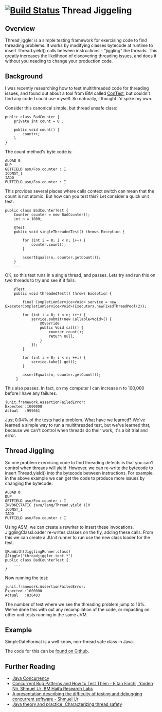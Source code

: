 [![Build Status](https://api.travis-ci.org/alexec/thread-jiggler.png)](https://travis-ci.org/alexec/thread-jiggler)
Thread Jiggeling
====
Overview
---
Thread jiggler is a simple testing framework for exercising code to find threading problems. It works by modifying classes bytecode at runtime to insert Thread.yield() calls between instructions - "jiggling" the threads. This greatly increases the likelihood of discovering threading issues, and does it without you needing to change your production code.
 
Background
---
I was recently researching how to test multithreaded code for threading issues, and found out about a tool from IBM called [ConTest](http://www.almaden.ibm.com/laborday/haifa/projects/verification/contest/index.html), but couldn't find any code I could use myself. So naturally, I thought I'd spike my own.

Consider this canonical simple, but thread unsafe class:

    public class BadCounter {
        private int count = 0 ;

        public void count() {
            count++;
        }
    }

The count method's byte code is:

    ALOAD 0
    DUP
    GETFIELD asm/Foo.counter : I
    ICONST_1
    IADD
    PUTFIELD asm/Foo.counter : I

This provides several places where calls context switch can mean that the count is not atomic. But how can you test this? Let consider a quick unit test:

	public class BadCounterTest {
	    Counter counter = new BadCounter();
	    int n = 1000;

	    @Test
	    public void singleThreadedTest() throws Exception {

            for (int i = 0; i < n; i++) {
                counter.count();
            }

            assertEquals(n, counter.getCount());
        }
        ...

OK, so this test runs in a single thread, and passes. Lets try and run this on two threads to try and see if it fails.

        @Test
        public void threadedTest() throws Exception {

            final CompletionService<Void> service = new ExecutorCompletionService<Void>(Executors.newFixedThreadPool(2));

            for (int i = 0; i < n; i++) {
                service.submit(new Callable<Void>() {
                    @Override
                    public Void call() {
                        counter.count();
                        return null;
                    }
                });
            }

            for (int i = 0; i < n; ++i) {
                service.take().get();
            }

            assertEquals(n, counter.getCount());
         }

This also passes. In fact, on my computer I can increase n to 100,000 before I have any failures.

    junit.framework.AssertionFailedError:
    Expected :1000000
    Actual   :999661

Just 0.04% of the tests had a problem. What have we learned? We've learned a simple way to run a multithreaded test, but we've learned that, because we can't control when threads do their work, it's a bit trial and error.

Thread Jiggling
---
So one problem exercising code to find threading defects is that you can't control when threads will yield. However, we can re-write the bytecode to insert Thread.yield() into the bytecode between instructions. For example, in the above example we can get the code to produce more issues by changing the bytecode:

    ALOAD 0
    DUP
    GETFIELD asm/Foo.counter : I
    INVOKESTATIC java/lang/Thread.yield ()V
    ICONST_1
    IADD
    PUTFIELD asm/Foo.counter : I

Using ASM, we can create a rewriter to insert these invocations. JigglingClassLoader re-writes classes on the fly, adding these calls. From this we can create a JUnit runner to run use the new class loader for the test.

    @RunWith(JigglingRunner.class)
    @Jiggle("threadjiggler.test.*")
    public class BadCounterTest {
        ...
    }

Now running the test:

    junit.framework.AssertionFailedError:
    Expected :1000000
    Actual   :836403

The number of test where we see the threading problem jump to 16%. We've done this with out any recompilation of the code, or impacting on other unit tests running in the same JVM.

Example
---
SimpleDateFormat is a well know, non-thread safe class in Java.


The code for this can be [found on Github](https://github.com/alexec/thread-jiggler).

Further Reading
---
* [Java Concurrency](ftp://ftp.cs.umanitoba.ca/pub/IPDPS03/DATA/W20_PADTD_02.PDF)
* [Concurrent Bug Patterns and How to Test Them - Eitan Farchi, Yarden Nir, Shmuel Ur IBM Haifa Research Labs](ftp://ftp.cs.umanitoba.ca/pub/IPDPS03/DATA/W20_PADTD_02.PDF)
* [A presentation describing the difficulty of testing and debugging concurrent software - Shmuel Ur](http://www.almaden.ibm.com/laborday/haifa/projects/verification/contest/papers/testingConcurrentJune2008ForMS.pdf)
* [Java theory and practice: Characterizing thread safety](http://www.ibm.com/developerworks/java/library/j-jtp09263/index.html)
